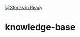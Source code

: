 [![Stories in Ready](https://badge.waffle.io/physiciansdatacollaborative/knowledge-base.png?label=ready&title=Ready)](https://waffle.io/physiciansdatacollaborative/knowledge-base)
# knowledge-base
